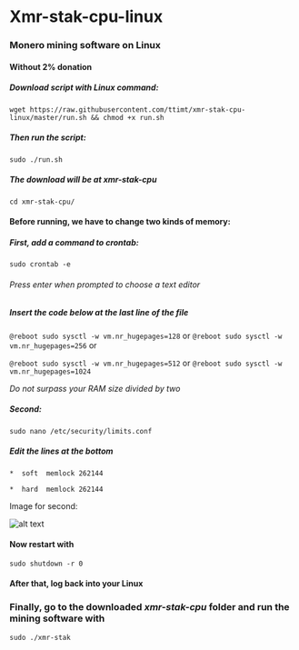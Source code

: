 # Xmr-stak-cpu-linux
### Monero mining software on Linux
#### Without 2% donation


##### Download script with Linux command: 
`wget https://raw.githubusercontent.com/ttimt/xmr-stak-cpu-linux/master/run.sh && chmod +x run.sh`

##### Then run the script:
`sudo ./run.sh`

##### The download will be at xmr-stak-cpu
`cd xmr-stak-cpu/`

#### Before running, we have to change two kinds of memory:

##### First, add a command to crontab:
`sudo crontab -e`

###### Press enter when prompted to choose a text editor

##### Insert the code below at the last line of the file
`@reboot sudo sysctl -w vm.nr_hugepages=128` or
`@reboot sudo sysctl -w vm.nr_hugepages=256` or

`@reboot sudo sysctl -w vm.nr_hugepages=512` or
`@reboot sudo sysctl -w vm.nr_hugepages=1024`

_Do not surpass your RAM size divided by two_

##### Second:
`sudo nano /etc/security/limits.conf`

##### Edit the lines at the bottom
`*  soft  memlock 262144`

`*  hard  memlock 262144`

Image for second:

![alt text](https://github.com/ttimt/xmr-stak-cpu-linux/raw/master/limits.PNG)

#### Now restart with 
`sudo shutdown -r 0`

#### After that, log back into your Linux

### Finally, go to the downloaded _xmr-stak-cpu_ folder and run the mining software with
`sudo ./xmr-stak`
